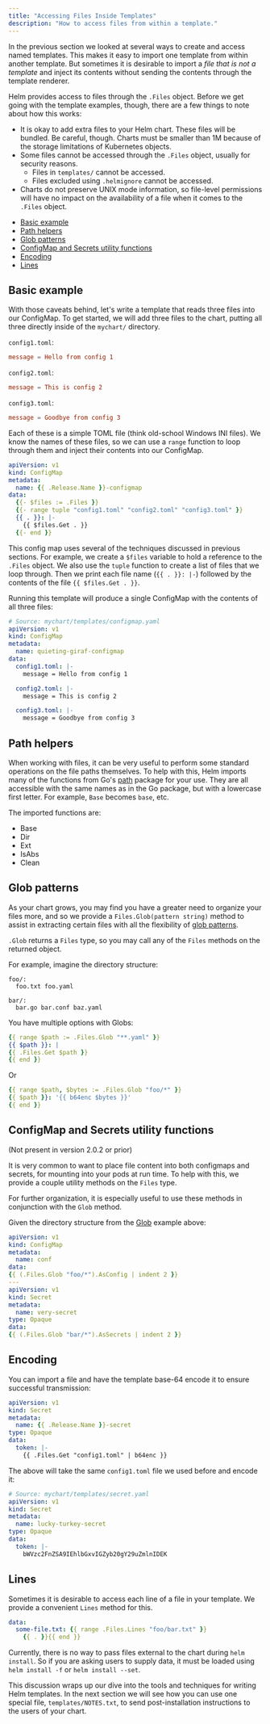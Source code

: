 ```yaml
---
title: "Accessing Files Inside Templates"
description: "How to access files from within a template."
---
```


In the previous section we looked at several ways to create and access named
templates. This makes it easy to import one template from within another
template. But sometimes it is desirable to import a _file that is not a
template_ and inject its contents without sending the contents through the
template renderer.

Helm provides access to files through the `.Files` object. Before we get going
with the template examples, though, there are a few things to note about how
this works:

- It is okay to add extra files to your Helm chart. These files will be bundled.
  Be careful, though. Charts must be smaller than 1M because of the storage
  limitations of Kubernetes objects.
- Some files cannot be accessed through the `.Files` object, usually for
  security reasons.
  - Files in `templates/` cannot be accessed.
  - Files excluded using `.helmignore` cannot be accessed.
- Charts do not preserve UNIX mode information, so file-level permissions will
  have no impact on the availability of a file when it comes to the `.Files`
  object.

<!-- (see https://github.com/jonschlinkert/markdown-toc) -->

<!-- toc -->

- [Basic example](#basic-example)
- [Path helpers](#path-helpers)
- [Glob patterns](#glob-patterns)
- [ConfigMap and Secrets utility functions](#configmap-and-secrets-utility-functions)
- [Encoding](#encoding)
- [Lines](#lines)

<!-- tocstop -->

## Basic example

With those caveats behind, let's write a template that reads three files into
our ConfigMap. To get started, we will add three files to the chart, putting all
three directly inside of the `mychart/` directory.

`config1.toml`:

```toml
message = Hello from config 1
```

`config2.toml`:

```toml
message = This is config 2
```

`config3.toml`:

```toml
message = Goodbye from config 3
```

Each of these is a simple TOML file (think old-school Windows INI files). We
know the names of these files, so we can use a `range` function to loop through
them and inject their contents into our ConfigMap.

```yaml
apiVersion: v1
kind: ConfigMap
metadata:
  name: {{ .Release.Name }}-configmap
data:
  {{- $files := .Files }}
  {{- range tuple "config1.toml" "config2.toml" "config3.toml" }}
  {{ . }}: |-
    {{ $files.Get . }}
  {{- end }}
```

This config map uses several of the techniques discussed in previous sections.
For example, we create a `$files` variable to hold a reference to the `.Files`
object. We also use the `tuple` function to create a list of files that we loop
through. Then we print each file name (`{{ . }}: |-`) followed by the contents
of the file `{{ $files.Get . }}`.

Running this template will produce a single ConfigMap with the contents of all
three files:

```yaml
# Source: mychart/templates/configmap.yaml
apiVersion: v1
kind: ConfigMap
metadata:
  name: quieting-giraf-configmap
data:
  config1.toml: |-
    message = Hello from config 1

  config2.toml: |-
    message = This is config 2

  config3.toml: |-
    message = Goodbye from config 3
```

## Path helpers

When working with files, it can be very useful to perform some standard
operations on the file paths themselves. To help with this, Helm imports many of
the functions from Go's [path](https://golang.org/pkg/path/) package for your
use. They are all accessible with the same names as in the Go package, but with
a lowercase first letter. For example, `Base` becomes `base`, etc.

The imported functions are:
- Base
- Dir
- Ext
- IsAbs
- Clean

## Glob patterns

As your chart grows, you may find you have a greater need to organize your files
more, and so we provide a `Files.Glob(pattern string)` method to assist in
extracting certain files with all the flexibility of [glob
patterns](https://godoc.org/github.com/gobwas/glob).

`.Glob` returns a `Files` type, so you may call any of the `Files` methods on
the returned object.

For example, imagine the directory structure:

```
foo/:
  foo.txt foo.yaml

bar/:
  bar.go bar.conf baz.yaml
```

You have multiple options with Globs:


```yaml
{{ range $path := .Files.Glob "**.yaml" }}
{{ $path }}: |
{{ .Files.Get $path }}
{{ end }}
```

Or

```yaml
{{ range $path, $bytes := .Files.Glob "foo/*" }}
{{ $path }}: '{{ b64enc $bytes }}'
{{ end }}
```

## ConfigMap and Secrets utility functions

(Not present in version 2.0.2 or prior)

It is very common to want to place file content into both configmaps and
secrets, for mounting into your pods at run time. To help with this, we provide
a couple utility methods on the `Files` type.

For further organization, it is especially useful to use these methods in
conjunction with the `Glob` method.

Given the directory structure from the [Glob](#glob-patterns) example above:

```yaml
apiVersion: v1
kind: ConfigMap
metadata:
  name: conf
data:
{{ (.Files.Glob "foo/*").AsConfig | indent 2 }}
---
apiVersion: v1
kind: Secret
metadata:
  name: very-secret
type: Opaque
data:
{{ (.Files.Glob "bar/*").AsSecrets | indent 2 }}
```

## Encoding

You can import a file and have the template base-64 encode it to ensure
successful transmission:

```yaml
apiVersion: v1
kind: Secret
metadata:
  name: {{ .Release.Name }}-secret
type: Opaque
data:
  token: |-
    {{ .Files.Get "config1.toml" | b64enc }}
```

The above will take the same `config1.toml` file we used before and encode it:

```yaml
# Source: mychart/templates/secret.yaml
apiVersion: v1
kind: Secret
metadata:
  name: lucky-turkey-secret
type: Opaque
data:
  token: |-
    bWVzc2FnZSA9IEhlbGxvIGZyb20gY29uZmlnIDEK
```

## Lines

Sometimes it is desirable to access each line of a file in your template. We
provide a convenient `Lines` method for this.

```yaml
data:
  some-file.txt: {{ range .Files.Lines "foo/bar.txt" }}
    {{ . }}{{ end }}
```

Currently, there is no way to pass files external to the chart during `helm
install`. So if you are asking users to supply data, it must be loaded using
`helm install -f` or `helm install --set`.

This discussion wraps up our dive into the tools and techniques for writing Helm
templates. In the next section we will see how you can use one special file,
`templates/NOTES.txt`, to send post-installation instructions to the users of
your chart.

